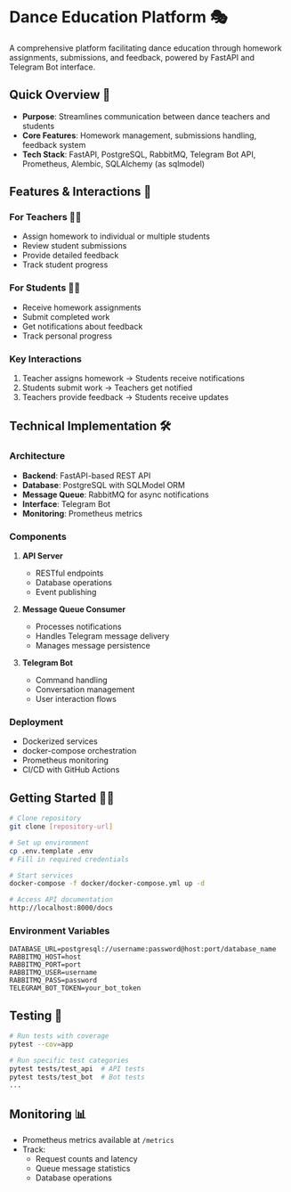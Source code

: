 # Dance Education Platform 🎭

A comprehensive platform facilitating dance education through homework assignments, submissions, and feedback, powered by FastAPI and Telegram Bot interface.

## Quick Overview 🚀

- **Purpose**: Streamlines communication between dance teachers and students
- **Core Features**: Homework management, submissions handling, feedback system
- **Tech Stack**: FastAPI, PostgreSQL, RabbitMQ, Telegram Bot API, Prometheus, Alembic, SQLAlchemy (as sqlmodel)

## Features & Interactions 🔄

### For Teachers 👨‍🏫
- Assign homework to individual or multiple students
- Review student submissions
- Provide detailed feedback
- Track student progress

### For Students 👨‍🎓
- Receive homework assignments
- Submit completed work
- Get notifications about feedback
- Track personal progress

### Key Interactions
1. Teacher assigns homework → Students receive notifications
2. Students submit work → Teachers get notified
3. Teachers provide feedback → Students receive updates

## Technical Implementation 🛠

### Architecture
- **Backend**: FastAPI-based REST API
- **Database**: PostgreSQL with SQLModel ORM
- **Message Queue**: RabbitMQ for async notifications
- **Interface**: Telegram Bot
- **Monitoring**: Prometheus metrics

### Components
1. **API Server**
   - RESTful endpoints
   - Database operations
   - Event publishing

2. **Message Queue Consumer**
   - Processes notifications
   - Handles Telegram message delivery
   - Manages message persistence

3. **Telegram Bot**
   - Command handling
   - Conversation management
   - User interaction flows

### Deployment
- Dockerized services
- docker-compose orchestration
- Prometheus monitoring
- CI/CD with GitHub Actions

## Getting Started 🏃‍♂️

```bash
# Clone repository
git clone [repository-url]

# Set up environment
cp .env.template .env
# Fill in required credentials

# Start services
docker-compose -f docker/docker-compose.yml up -d

# Access API documentation
http://localhost:8000/docs
```

### Environment Variables
```
DATABASE_URL=postgresql://username:password@host:port/database_name
RABBITMQ_HOST=host
RABBITMQ_PORT=port
RABBITMQ_USER=username
RABBITMQ_PASS=password
TELEGRAM_BOT_TOKEN=your_bot_token
```

## Testing 🧪

```bash
# Run tests with coverage
pytest --cov=app

# Run specific test categories
pytest tests/test_api  # API tests
pytest tests/test_bot  # Bot tests
...
```

## Monitoring 📊

- Prometheus metrics available at `/metrics`
- Track:
  - Request counts and latency
  - Queue message statistics
  - Database operations
